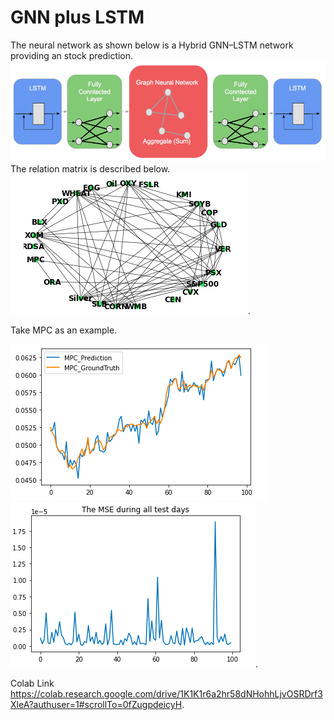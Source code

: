 # GNN plus LSTM
The neural network as shown below is a Hybrid GNN–LSTM network providing an stock prediction.  
![image](neuralNet.png)
The relation matrix is described below.     
![image](netgraph.png).          

Take MPC as an example.      
   
![image](predvstruth.png)
![image](GNNplusLSTMperformance.png).  


Colab Link  
https://colab.research.google.com/drive/1K1K1r6a2hr58dNHohhLjvOSRDrf3XleA?authuser=1#scrollTo=0fZugpdeicyH.  
